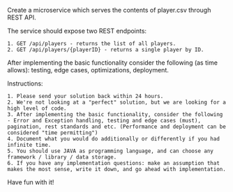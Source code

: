 Create a microservice which serves the contents of player.csv through REST API.

The service should expose two REST endpoints:

    1. GET /api/players - returns the list of all players.
    2. GET /api/players/{playerID} - returns a single player by ID.

After implementing the basic functionality consider the following (as time allows): testing, edge cases, optimizations, deployment.

Instructions:

    1. Please send your solution back within 24 hours.
    2. We're not looking at a "perfect" solution, but we are looking for a high level of code.
    3. After implementing the basic functionality, consider the following - Error and Exception handling, testing and edge cases (must), pagination, rest standards and etc. (Performance and deployment can be considered "time permitting")
    4. Document what you would do additionally or differently if you had infinite time.
    5. You should use JAVA as programming language, and can choose any framework / library / data storage.
    6. If you have any implementation questions: make an assumption that makes the most sense, write it down, and go ahead with implementation.

Have fun with it! 